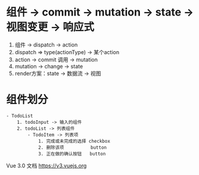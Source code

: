 # 组件 -> commit -> mutation -> state -> 视图变更 -> 响应式

1. 组件 -> dispatch -> action
2. dispatch => type(actionType) -> 某个action
3. action -> commit 调用 -> mutation
4. mutation -> change -> state
5. render方案：state -> 数据流 -> 视图

# 组件划分
    - TodoList
        1. todoInput -> 输入的组件
        2. todoList -> 列表组件
            - TodoItem -> 列表项
                1. 完成或未完成的选择 checkbox
                2. 删除该项          button
                3. 正在做的确认按钮   button

Vue 3.0 文档 https://v3.vuejs.org                